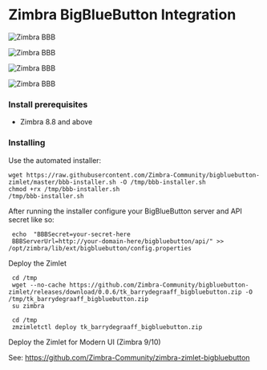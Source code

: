 Zimbra BigBlueButton Integration
==========

![Zimbra BBB](https://github.com/Zimbra-Community/bigbluebutton-zimlet/raw/master/docu/screen1.png)

![Zimbra BBB](https://github.com/Zimbra-Community/bigbluebutton-zimlet/raw/master/docu/screen2.png)

![Zimbra BBB](https://github.com/Zimbra-Community/bigbluebutton-zimlet/raw/master/docu/screen3.png)

![Zimbra BBB](https://github.com/Zimbra-Community/bigbluebutton-zimlet/raw/master/docu/screen4.png)

### Install prerequisites
  - Zimbra 8.8 and above
  
### Installing
Use the automated installer:

    wget https://raw.githubusercontent.com/Zimbra-Community/bigbluebutton-zimlet/master/bbb-installer.sh -O /tmp/bbb-installer.sh
    chmod +rx /tmp/bbb-installer.sh
    /tmp/bbb-installer.sh

After running the installer configure your BigBlueButton server and API secret like so:

     echo  "BBBSecret=your-secret-here
     BBBServerUrl=http://your-domain-here/bigbluebutton/api/" >> /opt/zimbra/lib/ext/bigbluebutton/config.properties

Deploy the Zimlet

     cd /tmp
     wget --no-cache https://github.com/Zimbra-Community/bigbluebutton-zimlet/releases/download/0.0.6/tk_barrydegraaff_bigbluebutton.zip -O /tmp/tk_barrydegraaff_bigbluebutton.zip
     su zimbra

     cd /tmp
     zmzimletctl deploy tk_barrydegraaff_bigbluebutton.zip

Deploy the Zimlet for Modern UI (Zimbra 9/10)

See: https://github.com/Zimbra-Community/zimbra-zimlet-bigbluebutton
